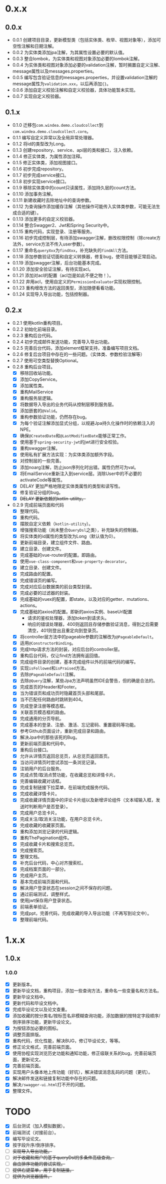 # 0.x.x

## 0.0.x

* 0.0.1 创建项目目录，更新模型类（包括实体类、枚举、视图对象等），添加可空性注解和日期注解。
* 0.0.2 为实体类添加jpa注解，为其属性设置必要的默认值。
* 0.0.3 整合lombok，为实体类和视图对象添加必要的lombok注解。
* 0.0.4 为实体类和视图对象添加必要的validation注解，暂时搁置自定义注解、message属性以及messages.properties。
* 0.0.5 编写包含验证信息的messages.properties，并设置validation注解的message属性为`validation.xxx`，以后再添加`{}`。
* 0.0.6 添加自定义校验注解和自定义校验器，具体功能暂未实现。
* 0.0.7 实现自定义校验器。

## 0.1.x

* 0.1.0 迁移包`com.windea.demo.cloudcollect`到`com.windea.demo.cloudcollect.core`。
* 0.1.1 编写自定义异常以及全局异常处理器。
* 0.1.2 将id的类型改为Long。
* 0.1.3 创建repository、service、api层的类和接口，注入依赖。
* 0.1.4 修正实体类，为属性添加注释。
* 0.1.5 修正实体类，添加视图接口。
* 0.1.6 初步完成repository。
* 0.1.7 初步完成service接口。
* 0.1.8 初步实现service接口。
* 0.1.9 移除实体类中的count只读属性，添加持久层的count方法。
* 0.1.10 添加事务注解。
* 0.1.11 新建收藏时去除地址中的查询参数。
* 0.1.12 为查询操作添加缓存注解（其他操作可能传入实体类参数，可能无法生成合适的键）。
* 0.1.13 添加更多的自定义校验器。
* 0.1.14 整合Swagger2、Jwt和Spring Security中。
* 0.1.15 重构代码，实现登录、注册等服务。
* 0.1.16 初步完成控制层，有待添加swagger注解，删改权限控制（除create方法外，service方法不传入user参数）。
* 0.1.17 重命名`queryXxx`为`findXxx`，补充缺失的`findAll`方法。
* 0.1.18 添加参数验证切面和自定义转换器，修复bug，使项目能够正常启动。
* 0.1.19 添加swagger注解，后台功能基本完成。
* 0.1.20 添加安全验证注解，有待实现acl。
* 0.1.21 添加对acl的配置（acl岂是如此不便之物！）。
* 0.1.22 弃用acl，使用自定义的`PermissionEvaluator`实现权限控制。
* 0.1.23 重构增改方法的返回类型，添加随便看看功能。
* 0.1.24 实现导入导出功能，包括控制器。

## 0.2.x

* 0.2.1 使用kotlin重构项目。
* 0.2.2 初始化前端目录。
* 0.2.3 重构后台代码。
* 0.2.4 初步完成邮件发送功能，完善导入导出功能。
* 0.2.5 完善后台代码，添加element框架支持，准备编写项目文档。
* 0.2.6 修复后台项目中存在的一些问题。（实体类、参数检验注解等）
* 0.2.7 使用可空类型替换Optional。
* 0.2.8 重构后台项目。
  * [X] 移除回收站功能。
  * [X] 添加CopyService。
  * [X] 添加属性类。
  * [X] 重构MailService
  * [X] 重构服务层逻辑。
  * [X] 将数据导入导出的业务代码从控制层移到服务层。
  * [X] 添加嵌套的`@Valid`。
  * [X] 重构参数验证功能，仍然存在bug。
  * [X] 为每个验证注解添加显式分组，以规避Jpa持久化操作时的依赖注入的NPE。
  * [X] 确保`@CreatedDate`和`@LastModifiedDate`能够正常工作。
  * [X] 使用基于`spring-security-jwt`的jwt进行安全校验。
  * [X] 重构swagger注解。
  * [X] 使用私有扩展方法实现：为实体类添加额外字段。
  * [X] 对控制层的一些完善。
  * [X] 添加noarg注解，防止json序列化时出错。属性仍然可为val。
  * [X] 将EmailService重新注入到service层。消除User中的不必要的activateCode等属性。
  * [X] DELAY 更加严格地限定实体类属性的类型和读写性。
  * [X] 修复验证分组的bug。
  * [X] ~~DELAY 更新依赖的kotlin-utility。~~
* 0.2.9 完成前端页面和代码
  * [X] 整理代码。
  * [X] 重构代码。
  * [X] 摆脱自定义依赖（`kotlin-utility`）。
  * [X] 增强搜索功能（尚未整合`QueryDsl`之类），补充缺失的控制器。
  * [X] 将实体类的id属性的类型改为Long（默认值为0）。
  * [X] 更新前端目录，建立组件文件、路由。
  * [X] 建立目录、创建文件。
  * [X] 完成基础的vue-router的配置。即路由。
  * [X] 使用`vue-class-component`和`vue-property-decorator`。
  * [X] 建立目录、创建文件。
  * [X] 完成路由的配置。
  * [X] 完成错误页的编写。
  * [X] 完成对应后台数据类的前台类型封装。
  * [X] 完成必要的过滤器的封装。
  * [X] 完成基础的vuex的配置，即state，以及对应的getter、mutations、actions。
  * [X] 完成基础的axios的配置。即新的axios实例、baseUrl配置
    * 请求的鉴权处理器，添加token到请求头。
    * 响应的错误处理器，400则返回且存储参数验证消息，得到之后需要清空，401则登出且重定向到登录页。
  * [X] 将controller层方法中的pageable参数的注解改为`@PageableDefault`。
  * [X] 适用`@ConstructorBinding`。
  * [X] 完成http请求方法的封装，对应后台的controller层。
  * [X] 重构后台代码，仅让find方法拥有返回值。
  * [X] 完成组件目录的创建，基本完成组件以外的前端代码的编写。
  * [X] 实现`isFollowed`和`isPraised`方法。
  * [X] 去除`@PageableDefault`注解。
  * [X] 去除`@Query`注解，某些Jpa方法声明虽然IDE会警告，但的确是合法的。
  * [X] 完成首页的Header和Footer。
  * [X] 当为错误页和成功页时隐藏首页头部和尾部。
  * [X] 当不匹配任何路由时跳转到404。
  * [X] 完成登录注册等模态框。
  * [X] 关联首页模态框的路由。
  * [X] 完成通用的分页导航。
  * [X] 完成基本的登录、注册、激活、忘记密码、重置密码等功能。
  * [X] 参考Github页面设计，重新完成目录和路由。
  * [X] 解决Jpa中的那些该死的Bug。
  * [X] 更新前端页面和代码中。
  * [X] 重构后台接口。
  * [X] 允许从详情页返回总览页，从总览页返回首页。
  * [X] 当访问详情页时尝试添加一条浏览记录。
  * [X] 注销用户的后台服务。
  * [X] 完成点赞/取消点赞功能，在收藏总览和详情卡片。
  * [X] 完善编辑收藏对话框。
  * [X] 完成复制链接下拉菜单，在前端完成服务代码。
  * [X] 完成收藏详情卡片。
  * [X] 完成收藏详情页面中的评论卡片组以及新增评论组件（文本域输入框，发送时判断用户是否登录）。
  * [X] 完成用户总览卡片。
  * [X] 完成关注/取消关注功能，在用户总览卡片。
  * [X] 完成收藏的收藏家页面。
  * [X] 重构添加浏览记录的代码逻辑。
  * [X] 重构ThePagination组件。
  * [X] 完成收藏卡片和搜索总览页。
  * [X] 完成搜索页。
  * [X] 整理文档。
  * [X] 补充后台代码，中心对齐搜索栏。
  * [X] 完成档案页面的一部分。
  * [X] 完成用户主页。
  * [X] 基本完成前端页面和代码。
  * [X] 解决用户登录状态在session之间不保存的问题。
  * [X] 通过前端测试，调整样式。
  * [X] 使用jwt保存用户登录状态。
  * [X] 前端表单验证。
  * [X] 完成ppt，完善代码，完成收藏的导入导出功能（不再写到论文中）。
  * [X] 整理前端代码。

# 1.x.x

## 1.0.x

### 1.0.0

* [X] 更新版本。
* [X] 更新毕设文档，重构项目，添加一些查询方法，重命名一些变量名和方法名。
* [X] 更新毕设文档中。
* [X] 更新代码和毕设文档中。
* [X] 完成毕设论文以及论文查重。
* [X] 添加收藏的按分类名/按标签名非模糊查询功能，添加数据的按特定字段顺序/倒序排序功能，更新毕设论文。
* [X] 为按钮添加必要的图标。
* [X] 调整页面排版。
* [X] 重构代码，优化性能，解决BUG，修订毕设论文，等等。
* [X] 修正论文格式，完善前端页面。
* [X] 使用协程实现浏览历史功能和通知功能，修正级联关系的bug，完善前端页面，更新论文。
* [X] 完善前端页面。
* [X] 实现用户头像本地上传功能（好坑），解决错误消息乱码的问题（更坑）。
* [X] 解决邮件发送和链接复制功能中存在的问题。
* [X] 解决`/swagger-ui.html`打不开的问题。
* [X] 整理文件。

# TODO

* [X] 后台测试（加入模拟数据）。
* [X] 前端测试（对接前台）。
* [X] 编写毕设论文。
* [X] 按字段升序/倒序排序。
* [ ] ~~实现导入导出功能。~~
* [ ] ~~对于收藏和用户的基于queryDsl的多条件高级查询。~~
* [ ] ~~自由排序功能的尝试实现。~~
* [ ] ~~提供右键菜单，用于复制链接。~~
* [ ] ~~提供为浏览器插件。~~

